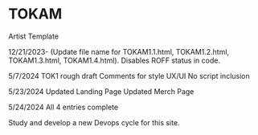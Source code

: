 # TOKAM

Artist Template

12/21/2023- (Update file name for TOKAM1.1.html, TOKAM1.2.html, TOKAM1.3.html, TOKAM1.4.html). Disables ROFF status in code.

5/7/2024
TOK1 rough draft
Comments for style UX/UI
No script inclusion

5/23/2024
Updated Landing Page
Updated Merch Page

5/24/2024
All 4 entries complete

Study and develop a new Devops cycle for this site.
